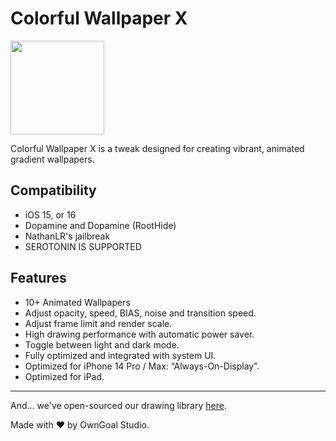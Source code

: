 # Colorful Wallpaper X

[now-on-havoc]: https://havoc.app/package/colorfulx

[<img width="150" src="https://docs.havoc.app/img/badges/get_square.svg" />][now-on-havoc]

Colorful Wallpaper X is a tweak designed for creating vibrant, animated gradient wallpapers.

## Compatibility

- iOS 15, or 16
- Dopamine and Dopamine (RootHide)
- NathanLR's jailbreak
- SEROTONIN IS SUPPORTED

## Features

- 10+ Animated Wallpapers
- Adjust opacity, speed, BIAS, noise and transition speed.
- Adjust frame limit and render scale.
- High drawing performance with automatic power saver.
- Toggle between light and dark mode.
- Fully optimized and integrated with system UI.
- Optimized for iPhone 14 Pro / Max: “Always-On-Display”.
- Optimized for iPad.

------

And... we've open-sourced our drawing library [here](https://github.com/Lakr233/ColorfulX).

Made with ♥ by OwnGoal Studio.
